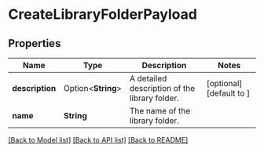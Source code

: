 # CreateLibraryFolderPayload

## Properties

Name | Type | Description | Notes
------------ | ------------- | ------------- | -------------
**description** | Option<**String**> | A detailed description of the library folder. | [optional][default to ]
**name** | **String** | The name of the library folder. | 

[[Back to Model list]](../README.md#documentation-for-models) [[Back to API list]](../README.md#documentation-for-api-endpoints) [[Back to README]](../README.md)


